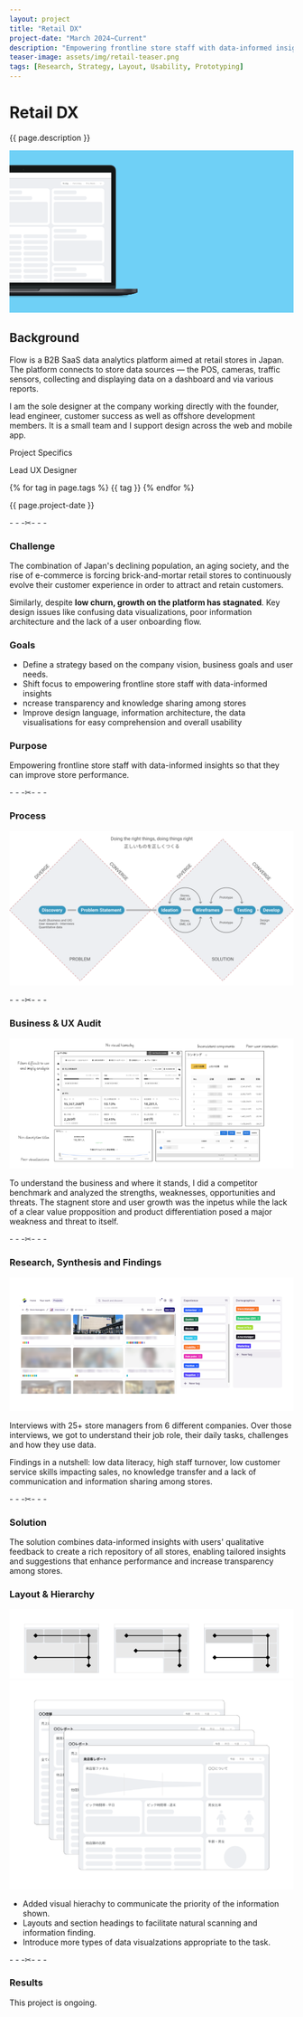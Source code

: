 ```yaml
---
layout: project
title: "Retail DX"
project-date: "March 2024~Current"
description: "Empowering frontline store staff with data-informed insights."
teaser-image: assets/img/retail-teaser.png
tags: [Research, Strategy, Layout, Usability, Prototyping]
---
```


# Retail DX
{{ page.description }}

<div class="row">
  <div class="col">
    <div class="card"><img src="/assets/img/retail-screens.png" class="rounded" alt="..."></div>
  </div>
</div>

<div class="row py-3">
    <div class="col-8">
      <h2>Background</h2>
      <p>Flow is a B2B SaaS data analytics platform aimed at retail stores in Japan. The platform connects to store data sources — the POS, cameras, traffic sensors, collecting and displaying data on a dashboard and via various reports.</p>
      <p>I am the sole designer at the company working directly with the founder, lead engineer, customer success as well as offshore development members. It is a small team and I support design across the web and mobile app.</p>
    </div>
    <div class="col-4">
      <p class="font-monospace">Project Specifics</p>
      <p>Lead UX Designer</p>
      {% for tag in page.tags %}
      <span class="badge rounded-pill bg-dark">{{ tag }}</span>
      {% endfor %}
      <p></p>
      <p>{{ page.project-date }}</p>
    </div>
</div>

<p class="text-center my-5" style="color: #212529;">- - -✂- - -</p>


### Challenge
The combination of Japan's declining population, an aging society, and the rise of e-commerce is forcing brick-and-mortar retail stores to continuously evolve their customer experience in order to attract and retain customers. 

Similarly, despite **low churn, growth on the platform has stagnated**. Key design issues like confusing data visualizations, poor information architecture and the lack of a user onboarding flow.

### Goals
- Define a strategy based on the company vision, business goals and user needs.
- Shift focus to empowering frontline store staff with data-informed insights
- ncrease transparency and knowledge sharing among stores
- Improve design language, information architecture, the data visualisations for easy comprehension and overall usability 

### Purpose
Empowering frontline store staff with data-informed insights so that they can improve store performance.

<p class="text-center my-5" style="color: #212529;">- - -✂- - -</p>

### Process
<img src="/assets/img/double-diamond.svg" class="rounded" alt="double diamond design process">

<p class="text-center my-5" style="color: #212529;">- - -✂- - -</p>


### Business & UX Audit

<img src="/assets/img/retail-existing.png" class="rounded" alt="existing ui">

To understand the business and where it stands, I did a competitor benchmark and analyzed the strengths, weaknesses, opportunities and threats. The stagnent store and user growth was the inpetus while the lack of a clear value propposition and product differentiation posed a major weakness and threat to itself.

<p class="text-center my-5" style="color: #212529;">- - -✂- - -</p>

### Research, Synthesis and Findings

<img src="/assets/img/interviews.png" class="rounded" alt="Repository of User Interviews">

Interviews with 25+ store managers from 6 different companies. Over those interviews, we got to understand their job role, their daily tasks, challenges and how they use data.

Findings in a nutshell: low data literacy, high staff turnover, low customer service skills impacting sales, no knowledge transfer and a lack of communication and information sharing among stores.

<p class="text-center my-5" style="color: #212529;">- - -✂- - -</p>

### Solution

The solution combines data-informed insights with users' qualitative feedback to create a rich repository of all stores, enabling tailored insights and suggestions that enhance performance and increase transparency among stores.


### Layout & Hierarchy
<img src="/assets/img/retail-visualh.png" class="rounded" alt="Hierarchy">

<img src="/assets/img/retail-layout.png" class="rounded" alt="Layout">

- Added visual hierachy to communicate the priority of the information shown.
- Layouts and section headings to facilitate natural scanning and information finding. 
- Introduce more types of data visualzations appropriate to the task.

<p class="text-center my-5" style="color: #212529;">- - -✂- - -</p>

### Results

This project is ongoing.
